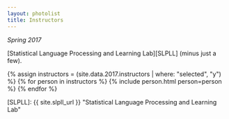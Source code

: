 ```yaml
---
layout: photolist
title: Instructors
---
```


*Spring 2017*

[Statistical Language Processing and Learning Lab][SLPLL] (minus just a few).

{% assign instructors = (site.data.2017.instructors | where: "selected", "y") %}
{% for person in instructors %}
{% include person.html person=person %}
{% endfor %}



[SLPLL]: {{ site.slpll_url }} "Statistical Language Processing and Learning Lab"
